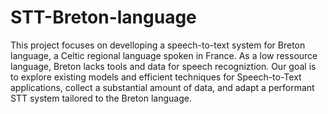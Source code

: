 # STT-Breton-language
This project focuses on develloping a speech-to-text system for Breton language, a Celtic regional language spoken in France. As a low ressource language, Breton lacks tools and data for speech recogniztion. Our goal is to explore existing models and efficient techniques for Speech-to-Text applications, collect a substantial amount of data, and adapt a performant STT system tailored to the Breton language.
